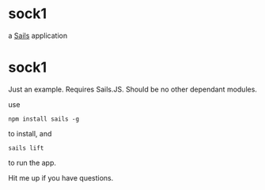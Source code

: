 # sock1

a [Sails](http://sailsjs.org) application
# sock1


Just an example. Requires Sails.JS.  Should be no other dependant modules.

use 

```
npm install sails -g
```

to install, and

```
sails lift
```

to run the app.

Hit me up if you have questions.
